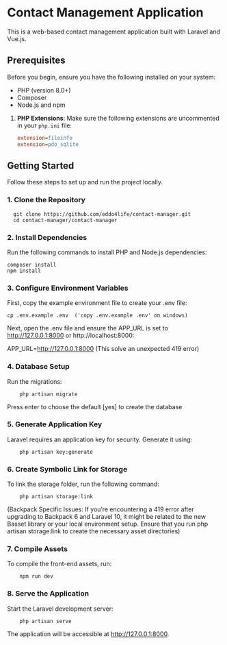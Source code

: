 # Contact Management Application

This is a web-based contact management application built with Laravel and Vue.js.

## Prerequisites

Before you begin, ensure you have the following installed on your system:
- PHP (version 8.0+)
- Composer
- Node.js and npm

1. **PHP Extensions**:
   Make sure the following extensions are uncommented in your `php.ini` file:

   ```ini
   extension=fileinfo
   extension=pdo_sqlite

## Getting Started

Follow these steps to set up and run the project locally.


### 1. Clone the Repository

      git clone https://github.com/eddo4life/contact-manager.git
      cd contact-manager/contact-manager

### 2. Install Dependencies
Run the following commands to install PHP and Node.js dependencies:

    composer install
    npm install

### 3. Configure Environment Variables
First, copy the example environment file to create your .env file:

    cp .env.example .env  ('copy .env.example .env' on windows) 
Next, open the .env file and ensure the APP_URL is set to http://127.0.0.1:8000 or http://localhost:8000:

APP_URL=http://127.0.0.1:8000
(This solve an unexpected 419 error)

### 4. Database Setup
Run the migrations:

        php artisan migrate

Press enter to choose the default [yes] to create the database

### 5. Generate Application Key
Laravel requires an application key for security. Generate it using:

        php artisan key:generate

### 6. Create Symbolic Link for Storage
To link the storage folder, run the following command:

        php artisan storage:link

(Backpack Specific Issues: If you’re encountering a 419 error after upgrading to Backpack 6 and Laravel 10, it might be related to the new Basset library or your local environment setup. Ensure that you run php artisan storage:link to create the necessary asset directories)

### 7. Compile Assets
To compile the front-end assets, run:

        npm run dev

### 8. Serve the Application
Start the Laravel development server:

        php artisan serve

The application will be accessible at http://127.0.0.1:8000.
